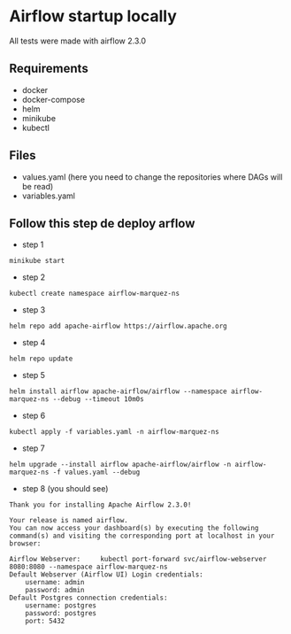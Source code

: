 # Airflow startup locally
All tests were made with airflow 2.3.0

## Requirements
- docker
- docker-compose
- helm
- minikube
- kubectl

## Files 
- values.yaml (here you need to change the repositories where DAGs will be read)
- variables.yaml

## Follow this step de deploy arflow

- step 1
```
minikube start
```

- step 2
```
kubectl create namespace airflow-marquez-ns
```

- step 3
```
helm repo add apache-airflow https://airflow.apache.org
```

- step 4
```
helm repo update
```

- step 5
```
helm install airflow apache-airflow/airflow --namespace airflow-marquez-ns --debug --timeout 10m0s
```

- step 6
```
kubectl apply -f variables.yaml -n airflow-marquez-ns
```

- step 7
```
helm upgrade --install airflow apache-airflow/airflow -n airflow-marquez-ns -f values.yaml --debug
```

- step 8 (you should see)
```
Thank you for installing Apache Airflow 2.3.0!

Your release is named airflow.
You can now access your dashboard(s) by executing the following command(s) and visiting the corresponding port at localhost in your browser:

Airflow Webserver:     kubectl port-forward svc/airflow-webserver 8080:8080 --namespace airflow-marquez-ns
Default Webserver (Airflow UI) Login credentials:
    username: admin
    password: admin
Default Postgres connection credentials:
    username: postgres
    password: postgres
    port: 5432
```
